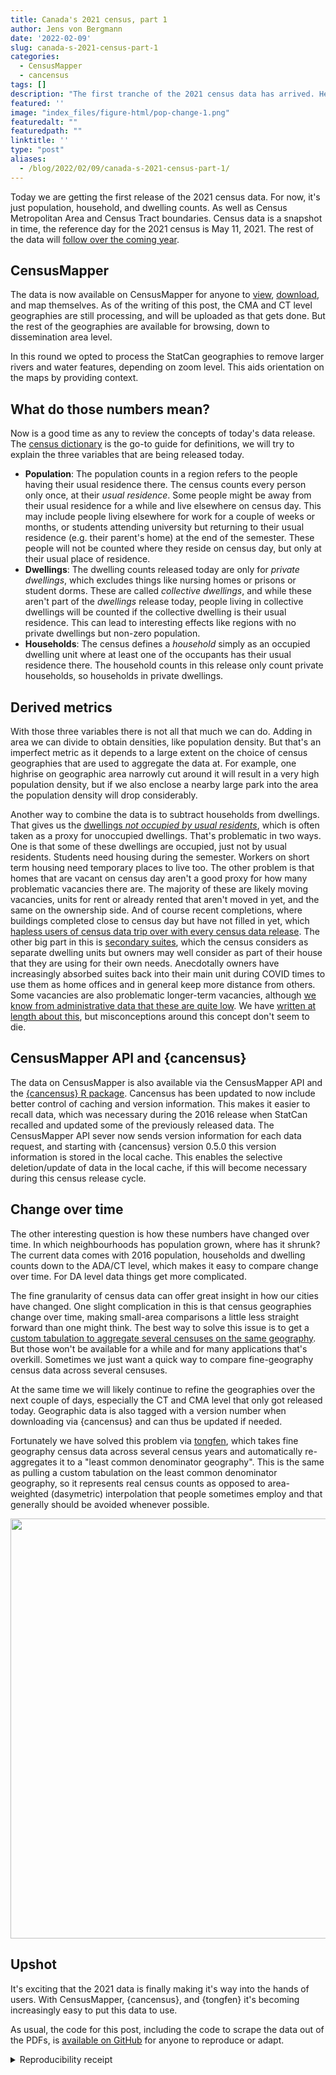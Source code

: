 ```yaml
---
title: Canada's 2021 census, part 1
author: Jens von Bergmann
date: '2022-02-09'
slug: canada-s-2021-census-part-1
categories:
  - CensusMapper
  - cancensus
tags: []
description: "The first tranche of the 2021 census data has arrived. Here is a quick rundown."
featured: ''
image: "index_files/figure-html/pop-change-1.png"
featuredalt: ""
featuredpath: ""
linktitle: ''
type: "post"
aliases:
  - /blog/2022/02/09/canada-s-2021-census-part-1/
---
```









Today we are getting the first release of the 2021 census data. For now, it's just population, household, and dwelling counts. As well as Census Metropolitan Area and Census Tract boundaries. Census data is a snapshot in time, the reference day for the 2021 census is May 11, 2021. The rest of the data will [follow over the coming year](https://www12.statcan.gc.ca/census-recensement/2021/ref/prodserv/release-diffusion-eng.cfm).

## CensusMapper
The data is now available on CensusMapper for anyone to [view](https://censusmapper.ca/maps/3053), [download](https://censusmapper.ca/api), and map themselves. As of the writing of this post, the CMA and CT level geographies are still processing, and will be uploaded as that gets done. But the rest of the geographies are available for browsing, down to dissemination area level.

In this round we opted to process the StatCan geographies to remove larger rivers and water features, depending on zoom level. This aids orientation on the maps by providing context.

## What do those numbers mean?
Now is a good time as any to review the concepts of today's data release. The [census dictionary](https://www150.statcan.gc.ca/n1/en/catalogue/98-301-X2021001) is the go-to guide for definitions, we will try to explain the three variables that are being released today.

* **Population**: The population counts in a region refers to the people having their usual residence there. The census counts every person only once, at their *usual residence*. Some people might be away from their usual residence for a while and live elsewhere on census day. This may include people living elsewhere for work for a couple of weeks or months, or students attending university but returning to their usual residence (e.g. their parent's home) at the end of the semester. These people will not be counted where they reside on census day, but only at their usual place of residence.
* **Dwellings**: The dwelling counts released today are only for *private dwellings*, which excludes things like nursing homes or prisons or student dorms. These are called *collective dwellings*, and while these aren't part of the *dwellings* release today, people living in collective dwellings will be counted if the collective dwelling is their usual residence. This can lead to interesting effects like regions with no private dwellings but non-zero population.
* **Households**: The census defines a *household* simply as an occupied dwelling unit where at least one of the occupants has their usual residence there. The household counts in this release only count private households, so households in private dwellings.

## Derived metrics
With those three variables there is not all that much we can do. Adding in area we can divide to obtain densities, like population density. But that's an imperfect metric as it depends to a large extent on the choice of census geographies that are used to aggregate the data at. For example, one highrise on geographic area narrowly cut around it will result in a very high population density, but if we also enclose a nearby large park into the area the population density will drop considerably.

Another way to combine the data is to subtract households from dwellings. That gives us the [dwellings *not occupied by usual residents*](https://censusmapper.ca/maps/3055), which is often taken as a proxy for unoccupied dwellings. That's problematic in two ways. One is that some of these dwellings are occupied, just not by usual residents. Students need housing during the semester. Workers on short term housing need temporary places to live too. The other problem is that homes that are vacant on census day aren't a good proxy for how many problematic vacancies there are. The majority of these are likely moving vacancies, units for rent or already rented that aren't moved in yet, and the same on the ownership side. And of course recent completions, where buildings completed close to census day but have not filled in yet, which [hapless users of census data trip over with every census data release](https://doodles.mountainmath.ca/blog/2017/04/03/joyce-collingwood/). The other big part in this is [secondary suites](https://doodles.mountainmath.ca/blog/2021/06/08/basement-confidential-vancouver-s-informal-housing-stock/), which the census considers as separate dwelling units but owners may well consider as part of their house that they are using for their own needs. Anecdotally owners have increasingly absorbed suites back into their main unit during COVID times to use them as home offices and in general keep more distance from others. Some vacancies are also problematic longer-term vacancies, although [we know from administrative data that these are quite low](https://doodles.mountainmath.ca/blog/2021/11/21/three-years-of-speculation-vacancy-tax-data/). We have [written at length about this](https://doodles.mountainmath.ca/blog/2020/12/07/what-to-expect-from-an-empty-homes-tax/), but misconceptions around this concept don't seem to die.


## CensusMapper API and {cancensus}
The data on CensusMapper is also available via the CensusMapper API and the [{cancensus} R package](https://mountainmath.github.io/cancensus/index.html). Cancensus has been updated to now include better control of caching and version information. This makes it easier to recall data, which was necessary during the 2016 release when StatCan recalled and updated some of the previously released data. The CensusMapper API sever now sends version information for each data request, and starting with {cancensus} version 0.5.0 this version information is stored in the local cache. This enables the selective deletion/update of data in the local cache, if this will become necessary during this census release cycle.


## Change over time
The other interesting question is how these numbers have changed over time. In which neighbourhoods has population grown, where has it shrunk?  The current data comes with 2016 population, households and dwelling counts down to the ADA/CT level, which makes it easy to compare change over time. For DA level data things get more complicated.

The fine granularity of census data can offer great insight in how our cities have changed. One slight complication in this is that census geographies change over time, making small-area comparisons a little less straight forward than one might think. The best way to solve this issue is to get a [custom tabulation to aggregate several censuses on the same geography](https://doodles.mountainmath.ca/blog/2019/06/15/census-custom-timelines/). But those won't be available for a while and for many applications that's overkill. Sometimes we just want a quick way to compare fine-geography census data across several censuses.

At the same time we will likely continue to refine the geographies over the next couple of days, especially the CT and CMA level that only got released today. Geographic data is also tagged with a version number when downloading via {cancensus} and can thus be updated if needed.

Fortunately we have solved this problem via [tongfen](https://mountainmath.github.io/tongfen/), which takes fine geography census data across several census years and automatically re-aggregates it to a "least common denominator geography". This is the same as pulling a custom tabulation on the least common denominator geography, so it represents real census counts as opposed to area-weighted (dasymetric) interpolation that people sometimes employ and that generally should be avoided whenever possible.

<img src="index_files/figure-html/pop-change-1.png" width="672" />



## Upshot
It's exciting that the 2021 data is finally making it's way into the hands of users. With CensusMapper, {cancensus}, and {tongfen} it's becoming increasingly easy to put this data to use.

As usual, the code for this post, including the code to scrape the data out of the PDFs, is [available on GitHub](https://github.com/mountainMath/doodles/blob/master/content/posts/2022-02-09-canada-s-2021-census-part-1/index.Rmarkdown) for anyone to reproduce or adapt.

<details><summary>Reproducibility receipt</summary>

```
## [1] "2022-02-10 16:54:48 PST"
```

```
## Local:    master /Users/jens/Documents/R/mountaindoodles
## Remote:   master @ origin (https://github.com/mountainMath/doodles.git)
## Head:     [862b66b] 2022-02-09: census 2021 post
```

```
## R version 4.1.2 (2021-11-01)
## Platform: aarch64-apple-darwin20 (64-bit)
## Running under: macOS Monterey 12.1
## 
## Matrix products: default
## BLAS:   /Library/Frameworks/R.framework/Versions/4.1-arm64/Resources/lib/libRblas.0.dylib
## LAPACK: /Library/Frameworks/R.framework/Versions/4.1-arm64/Resources/lib/libRlapack.dylib
## 
## locale:
## [1] en_CA.UTF-8/en_CA.UTF-8/en_CA.UTF-8/C/en_CA.UTF-8/en_CA.UTF-8
## 
## attached base packages:
## [1] stats     graphics  grDevices utils     datasets  methods   base     
## 
## other attached packages:
##  [1] mountainmathHelpers_0.1.3 tongfen_0.3.4            
##  [3] forcats_0.5.1             stringr_1.4.0            
##  [5] dplyr_1.0.7               purrr_0.3.4              
##  [7] readr_2.1.1               tidyr_1.1.4              
##  [9] tibble_3.1.6              ggplot2_3.3.5            
## [11] tidyverse_1.3.1           cancensus_0.5.0          
## 
## loaded via a namespace (and not attached):
##  [1] fs_1.5.1           sf_1.0-4           lubridate_1.8.0    bit64_4.0.5       
##  [5] RColorBrewer_1.1-2 httr_1.4.2         rmapzen_0.4.3      tools_4.1.2       
##  [9] backports_1.4.0    bslib_0.3.1        utf8_1.2.2         R6_2.5.1          
## [13] KernSmooth_2.23-20 lazyeval_0.2.2     rgeos_0.5-8        DBI_1.1.2         
## [17] colorspace_2.0-2   withr_2.4.3        sp_1.4-6           tidyselect_1.1.1  
## [21] git2r_0.29.0       bit_4.0.4          curl_4.3.2         compiler_4.1.2    
## [25] cli_3.1.0          rvest_1.0.2        geojsonsf_2.0.1    xml2_1.3.3        
## [29] bookdown_0.24      sass_0.4.0         scales_1.1.1       classInt_0.4-3    
## [33] proxy_0.4-26       digest_0.6.29      foreign_0.8-81     rmarkdown_2.11    
## [37] pkgconfig_2.0.3    htmltools_0.5.2    highr_0.9          dbplyr_2.1.1      
## [41] fastmap_1.1.0      rlang_0.4.12       readxl_1.3.1       rstudioapi_0.13   
## [45] httpcode_0.3.0     farver_2.1.0       jquerylib_0.1.4    generics_0.1.1    
## [49] jsonlite_1.7.3     vroom_1.5.7        magrittr_2.0.1     s2_1.0.7          
## [53] Rcpp_1.0.8         munsell_0.5.0      fansi_1.0.2        lifecycle_1.0.1   
## [57] stringi_1.7.6      yaml_2.2.1         jqr_1.2.2          maptools_1.1-2    
## [61] grid_4.1.2         parallel_4.1.2     crayon_1.4.2       geojsonio_0.9.4   
## [65] lattice_0.20-45    haven_2.4.3        geojson_0.3.4      hms_1.1.1         
## [69] knitr_1.36         pillar_1.6.4       crul_1.2.0         wk_0.5.0          
## [73] reprex_2.0.1       glue_1.6.1         evaluate_0.14      blogdown_1.6      
## [77] V8_3.6.0           modelr_0.1.8       vctrs_0.3.8        tzdb_0.2.0        
## [81] cellranger_1.1.0   gtable_0.3.0       assertthat_0.2.1   xfun_0.28         
## [85] broom_0.7.12       e1071_1.7-9        class_7.3-19       units_0.7-2       
## [89] ellipsis_0.3.2
```
</details>



